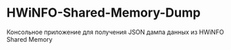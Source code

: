 # HWiNFO-Shared-Memory-Dump

Консольное приложение для получения JSON дампа данных из HWiNFO Shared Memory

